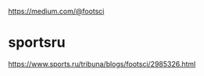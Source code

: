 https://medium.com/@footsci



# sportsru

https://www.sports.ru/tribuna/blogs/footsci/2985326.html
